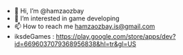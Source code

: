 - 👋 Hi, I’m @hamzaozbay
- 👀 I’m interested in game developing
- 📫 How to reach me hamzaozbay.is@gmail.com
- iksdeGames : https://play.google.com/store/apps/dev?id=6696037079368956838&hl=tr&gl=US

<!---
hamzaozbay/hamzaozbay is a ✨ special ✨ repository because its `README.md` (this file) appears on your GitHub profile.
You can click the Preview link to take a look at your changes.
--->
